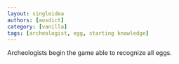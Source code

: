 ```yaml
---
layout: singleidea
authors: [aosdict]
category: [vanilla]
tags: [archeologist, egg, starting knowledge]
---
```

Archeologists begin the game able to recognize all eggs.

